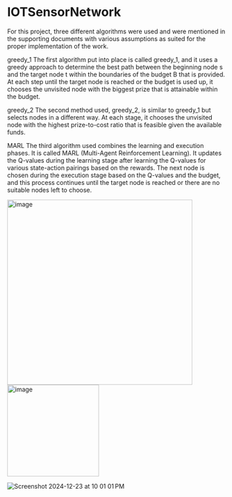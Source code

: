 # IOTSensorNetwork

For this project,  three different algorithms were used and were mentioned in the supporting documents with various assumptions as suited for the proper implementation of the work.

greedy_1
The first algorithm put into place is called greedy_1, and it uses a greedy approach to determine the best path between the beginning node s and the target node t within the boundaries of the budget B that is provided. At each step until the target node is reached or the budget is used up, it chooses the unvisited node with the biggest prize that is attainable within the budget.

greedy_2
The second method used, greedy_2, is similar to greedy_1 but selects nodes in a different way. At each stage, it chooses the unvisited node with the highest prize-to-cost ratio that is feasible given the available funds.

MARL
The third algorithm used combines the learning and execution phases. It is called MARL (Multi-Agent Reinforcement Learning). It updates the Q-values during the learning stage after learning the Q-values for various state-action pairings based on the rewards. The next node is chosen during the execution stage based on the Q-values and the budget, and this process continues until the target node is reached or there are no suitable nodes left to choose.

<img width="426" alt="image" src="https://github.com/user-attachments/assets/9c8a82f8-e8a0-4ebf-b3c6-2e52608802f3" />


<img width="211" alt="image" src="https://github.com/user-attachments/assets/055eab50-b185-4e20-a165-e4b915efb22c" />





![Screenshot 2024-12-23 at 10 01 01 PM](https://github.com/user-attachments/assets/7a88b568-d0b3-41f2-90ba-76b6e591bf52)

